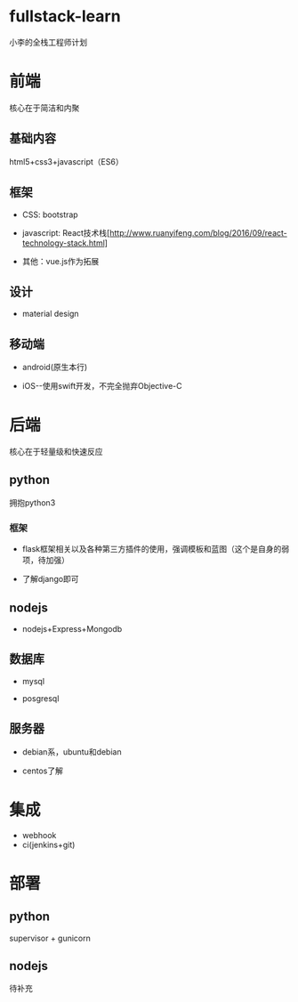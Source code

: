 # fullstack-learn
小李的全栈工程师计划

# 前端

核心在于简洁和内聚

## 基础内容

html5+css3+javascript（ES6）

## 框架

* CSS: bootstrap

* javascript: React技术栈[http://www.ruanyifeng.com/blog/2016/09/react-technology-stack.html]

* 其他：vue.js作为拓展

## 设计

* material design

## 移动端

* android(原生本行)

* iOS--使用swift开发，不完全抛弃Objective-C

# 后端

核心在于轻量级和快速反应

## python

拥抱python3

### 框架

* flask框架相关以及各种第三方插件的使用，强调模板和蓝图（这个是自身的弱项，待加强）

* 了解django即可

## nodejs

* nodejs+Express+Mongodb

## 数据库

* mysql

* posgresql

## 服务器

* debian系，ubuntu和debian

* centos了解

# 集成

* webhook
* ci(jenkins+git)

# 部署

## python

supervisor + gunicorn

## nodejs

待补充
